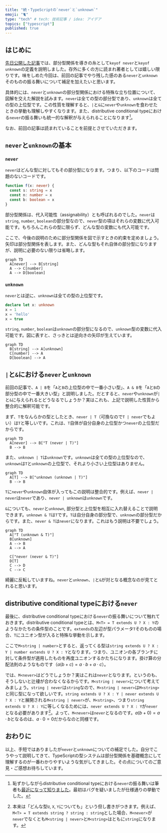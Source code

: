 ```yaml
---
title: "続・TypeScriptの`never`と`unknown`"
emoji: "🐈"
type: "tech" # tech: 技術記事 / idea: アイデア
topics: ["typescript"]
published: true
---
```


## はじめに
[先日公開した記事](https://zenn.dev/mshaka/articles/603aae9f141042)では、部分型関係を導きの糸として`keyof never`と`keyof unknown`の定義を説明しました。存外に多くの方に読まれ著者としては嬉しい限りです。味をしめた今回は、前回の記事でやり残した感のある`never`と`unknown`そのものの振る舞いについて補足を加えたいと思います。

具体的には、`never`と`unknown`の部分型関係における特殊な立ち位置について、図解を交えた解説を試みます。`never`は全ての型の部分型であり、`unknown`は全ての型の上位型です。この性質を理解すると、`|`と`&`に`never`や`unknown`を食わせたときの挙動も理解しやすくなります。また、distributive conditional typeにおける`never`の振る舞いも統一的な解釈が与えられることになります[^1]。
[^1]: 恥ずかしながらdistributive conditional typeにおける`never`の振る舞いは筆者も[最近になって知りました](https://x.com/schwmtl/status/1838938729496613351)。最初はバグを疑いましたが仕様通りの挙動でした。

なお、前回の記事は読まれていることを前提とさせていただきます。

## `never`と`unknown`の基本
### `never`
`never`はどんな型に対してもその部分型になります。つまり、以下のコードは問題のないコードです。

```typescript
function f(x: never) {
  const s: string = x
  const n: number = x
  const b: boolean = x
}
```

部分型関係は、代入可能性（assignability）とも呼ばれるのでした。`never`は`string`, `number`, `boolean`の部分型なので、`never`型の項はそれらの変数に代入可能です。もちろんこれらの型に限らず、どんな型の変数にも代入可能です。

ここで、今後の説明のために部分型関係を図で示すときの約束を定めましょう。矢印は部分型関係を表します。また、どんな型もそれ自体の部分型になりますが、説明に必要のない限りは省略します。

```mermaid
graph TD
  A[never] --> B[string]
  A --> C[number]
  A --> D[boolean]
```

### `unknown`
`never`とは逆に、`unknown`は全ての型の上位型です。

```typescript
declare let x: unknown
x = 1
x = 'hello'
x = true
```

`string`, `number`, `boolean`は`unknown`の部分型になるので、`unknown`型の変数に代入可能です。図に表すと、さっきとは逆向きの矢印が生えています。

```mermaid
graph TD
  B[string] --> A[unknown]
  C[number] --> A
  D[boolean] --> A
```

## `|`と`&`における`never`と`unknown`
前回の記事で、`A | B`を「`A`と`B`の上位型の中で一番小さい型」、`A & B`を「`A`と`B`の部分型の中で一番大きい型」と説明しました。だとすると、`never`や`unknown`が`|`と`&`に与えられるとどうなるでしょうか？実はこれも、上記で説明した性質から整合的に解釈可能です。

まず、`T`をなんらかの型としたとき、`never | T`（可換なので`T | never`でもよい）は`T`と等しいです。これは、`T`自体が自分自身の上位型かつ`never`の上位型だからです。

```mermaid
graph TD
  A[never] --> B["T (never | T)"]
  B --> B
```

また、`unknown | T`は`unknown`です。`unknown`は全ての型の上位型なので、`unknown`は`T`と`unknown`の上位型で、それより小さい上位型はありません。

```mermaid
graph TD
  A[T] --> B["unknown (unknown | T)"]
  B --> B
```

`T`に`never`や`unknown`自体が入ってもこの説明は整合的です。例えば、`never | never`は`never`であり、`never | unknown`は`unknown`です。

`&`についても、`never`と`unknown`, 部分型と上位型を相互に入れ替えることで説明できます。`unknown & T`は`T`です。`T`は自分自身の部分型で、`unknown`の部分型だからです。また、`never & T`は`never`になります。これはもう説明は不要でしょう。

```mermaid
graph TD
  A["T (unknown & T)"]
  B[unknown]
  A --> B
  A --> A

  C["never (never & T)"]
  D[T]
  C --> D
  C --> C
```

綺麗に反転していますね。`never`と`unknown`、`|`と`&`が対となる概念なのが見てとれると思います。

## distributive conditional typeにおける`never`
最後に、distributive conditional typeにおける`never`の振る舞いについて触れておきます。distributive conditional typeとは、`M<T> = T extends U ? X : Y`のようなかたちの条件型のことです。`extends`の左辺が型パラメータ`T`そのものの場合、`T`にユニオン型が入ると特殊な挙動を示します。

ここで`M<string | number>`とすると、返ってくる型は`string extends U ? X : Y | number extends U ? X : Y`となります。つまり、ユニオンの各ブランチに対して条件型が適用したものを再度ユニオンするかたちになります。掛け算の分配法則のようなものです（$a(b + c) = a\cdot b + a\cdot c$）。

では、`M<never>`はどうでしょうか？実はこれは`never`となります。というのも、そうしないと辻褄が合わなくなるからです。`M<string | never>`について考えてみましょう。`string | never`は`string`なので、`M<string | never>`は`M<string>`と同じ型になって欲しいです。`string extends U ? X : Y | never extends U ? X : Y`と展開される`M<string | never>`が、`M<string>`、つまり`string extends U ? X : Y`に等しくなるためには、`never extends U ? X : Y`が`never`となる必要があります[^2]。よって、`M<never>`は`never`となるのです。$a(b + 0) = a\cdot b$となるのは、$a \cdot 0 = 0$だからなのと同様です。
[^2]: 本来は「どんな型`U`, `X`, `Y`についても」という但し書きがつきます。例えば、`M<T> = T extends string ? string : string`とした場合、`M<never>`が`never`でなくとも`M<string | never>`と`M<string>`はともに`string`になります。

## おわりに
以上、手短ではありましたが`never`と`unknown`についての補足でした。自分でこうやって説明してきて、TypeScriptの型システムは部分型関係を基礎概念にして理解するのが一番わかりやすいような気がしてきました。その点についてのご意見・ご感想お待ちしています。
